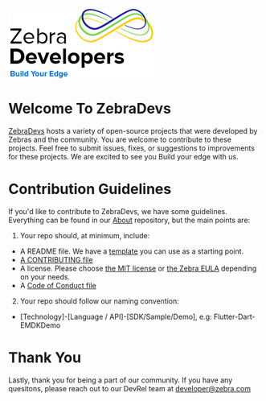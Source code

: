 <p align="center">

![ZebraDevsLogo](img/zebra-developer-logo-pos-rgb.png)

</p>

# Welcome To ZebraDevs
[ZebraDevs](https://github.com/ZebraDevs) hosts a variety of open-source projects that were developed by Zebras and the community. You are welcome to contribute to these projects. Feel free to submit issues, fixes, or suggestions to improvements for these projects. We are excited to see you Build your edge with us.

# Contribution Guidelines
If you'd like to contribute to ZebraDevs, we have some guidelines. Everything can be found in our [About](https://github.com/ZebraDevs/About) repository, but the main points are:
1. Your repo should, at minimum, include:
  * A README file. We have a [template](https://github.com/ZebraDevs/About/blob/master/README_template.md)  you can use as a starting point. 
  * [A CONTRIBUTING file](https://github.com/ZebraDevs/About/blob/master/CONTRIBUTING.md)
  * A license. Please choose [the MIT license](https://github.com/ZebraDevs/About/blob/master/LICENSE.txt) or [the Zebra EULA](https://github.com/ZebraDevs/About/blob/master/ZEBRA_EULA_LICENSE.md) depending on your needs. 
  * A [Code of Conduct file](https://github.com/ZebraDevs/About/blob/master/Code_of_Conduct.md)
2. Your repo should follow our naming convention:
  * [Technology]-[Language / API]-[SDK/Sample/Demo], e.g: Flutter-Dart-EMDKDemo

# Thank You
Lastly, thank you for being a part of our community. If you have any quesitons, please reach out to our DevRel team at [developer@zebra.com](mailto:developer@zebra.com)
